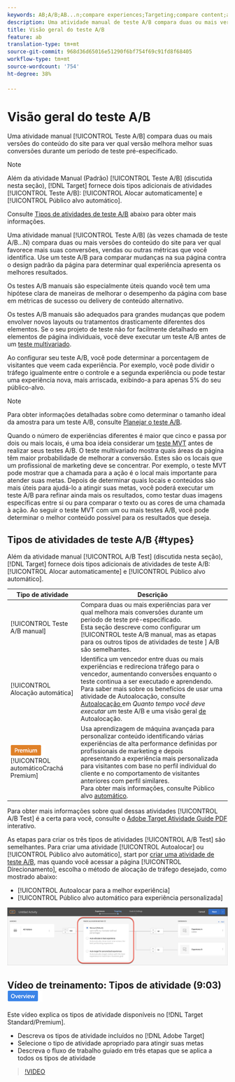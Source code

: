 ```yaml
---
keywords: AB;A/B;AB...n;compare experiences;Targeting;compare content;auto-target;auto-allocate
description: Uma atividade manual de teste A/B compara duas ou mais versões do conteúdo do site para ver qual versão melhora melhor suas conversões durante um período de teste pré-especificado.
title: Visão geral do teste A/B
feature: ab
translation-type: tm+mt
source-git-commit: 968d36d65016e51290f6bf754f69c91fd8f68405
workflow-type: tm+mt
source-wordcount: '754'
ht-degree: 38%

---
```



# Visão geral do teste A/B

Uma atividade manual [!UICONTROL Teste A/B] compara duas ou mais versões do conteúdo do site para ver qual versão melhora melhor suas conversões durante um período de teste pré-especificado.

>[!NOTE]
>
>Além da atividade Manual (Padrão) [!UICONTROL Teste A/B] (discutida nesta seção), [!DNL Target] fornece dois tipos adicionais de atividades [!UICONTROL Teste A/B]: [!UICONTROL Alocar automaticamente] e [!UICONTROL Público alvo automático].
>
>Consulte [Tipos de atividades de teste A/B](#types) abaixo para obter mais informações.

Uma atividade manual [!UICONTROL Teste A/B] (às vezes chamada de teste A/B...N) compara duas ou mais versões do conteúdo do site para ver qual favorece mais suas conversões, vendas ou outras métricas que você identifica. Use um teste A/B para comparar mudanças na sua página contra o design padrão da página para determinar qual experiência apresenta os melhores resultados.

Os testes A/B manuais são especialmente úteis quando você tem uma hipótese clara de maneiras de melhorar o desempenho da página com base em métricas de sucesso ou delivery de conteúdo alternativo.

Os testes A/B manuais são adequados para grandes mudanças que podem envolver novos layouts ou tratamentos drasticamente diferentes dos elementos. Se o seu projeto de teste não for facilmente detalhado em elementos de página individuais, você deve executar um teste A/B antes de um [teste multivariado](/help/c-activities/c-multivariate-testing/multivariate-testing.md).

Ao configurar seu teste A/B, você pode determinar a porcentagem de visitantes que veem cada experiência. Por exemplo, você pode dividir o tráfego igualmente entre o controle e a segunda experiência ou pode testar uma experiência nova, mais arriscada, exibindo-a para apenas 5% do seu público-alvo.

>[!NOTE]
>
>Para obter informações detalhadas sobre como determinar o tamanho ideal da amostra para um teste A/B, consulte [Planejar o teste A/B](/help/c-activities/t-test-ab/sample-size-determination.md).

Quando o número de experiências diferentes é maior que cinco e passa por dois ou mais locais, é uma boa ideia considerar um [teste MVT](/help/c-activities/c-multivariate-testing/multivariate-testing.md) antes de realizar seus testes A/B. O teste multivariado mostra quais áreas da página têm maior probabilidade de melhorar a conversão. Estes são os locais que um profissional de marketing deve se concentrar. Por exemplo, o teste MVT pode mostrar que a chamada para a ação é o local mais importante para atender suas metas. Depois de determinar quais locais e conteúdos são mais úteis para ajudá-lo a atingir suas metas, você poderá executar um teste A/B para refinar ainda mais os resultados, como testar duas imagens específicas entre si ou para comparar o texto ou as cores de uma chamada à ação. Ao seguir o teste MVT com um ou mais testes A/B, você pode determinar o melhor conteúdo possível para os resultados que deseja.

## Tipos de atividades de teste A/B {#types}

Além da atividade manual [!UICONTROL A/B Test] (discutida nesta seção), [!DNL Target] fornece dois tipos adicionais de atividades de teste A/B: [!UICONTROL Alocar automaticamente] e [!UICONTROL Público alvo automático].

| Tipo de atividade | Descrição |
| --- | --- |
| [!UICONTROL Teste A/B manual] | Compara duas ou mais experiências para ver qual melhora mais conversões durante um período de teste pré-especificado. <br>Esta seção descreve como configurar um  [!UICONTROL teste A/B manual, mas as etapas para os outros tipos de atividades de teste ]    A/B são semelhantes. |
| [!UICONTROL Alocação automática] | Identifica um vencedor entre duas ou mais experiências e redireciona tráfego para o vencedor, aumentando conversões enquanto o teste continua a ser executado e aprendendo. <br>Para saber mais sobre os benefícios de usar uma atividade de Autoalocação, consulte  [Autoalocação ](/help/c-activities/t-test-ab/sample-size-determination.md#auto-allocate) em  *Quanto tempo você deve executar um* teste A/B e uma visão geral [ de ](/help/c-activities/automated-traffic-allocation/automated-traffic-allocation.md)Autoalocação. |
| ![Público alvo ](/help/assets/premium.png) [!UICONTROL automáticoCrachá Premium] | Usa aprendizagem de máquina avançada para personalizar conteúdo identificando várias experiências de alta performance definidas por profissionais de marketing e depois apresentando a experiência mais personalizada para visitantes com base no perfil individual do cliente e no comportamento de visitantes anteriores com perfil similares. <br>Para obter mais informações, consulte Público alvo  [automático](/help/c-activities/auto-target/auto-target-to-optimize.md). |

Para obter mais informações sobre qual dessas atividades [!UICONTROL A/B Test] é a certa para você, consulte o [Adobe Target Atividade Guide PDF](/help/c-activities/target-activities-guide.md) interativo.

As etapas para criar os três tipos de atividades [!UICONTROL A/B Test] são semelhantes. Para criar uma atividade [!UICONTROL Autoalocar] ou [!UICONTROL Público alvo automático], start por [criar uma atividade de teste A/B](/help/c-activities/t-test-ab/t-test-create-ab/test-create-ab.md), mas quando você acessar a página [!UICONTROL Direcionamento], escolha o método de alocação de tráfego desejado, como mostrado abaixo:

* [!UICONTROL Autoalocar para a melhor experiência]
* [!UICONTROL Público alvo automático para experiência personalizada]

![Configurações do Método de Alocação de Tráfego](/help/c-activities/t-test-ab/t-test-create-ab/assets/traffic-allocation-method.png)

## Vídeo de treinamento: Tipos de atividade (9:03) ![emblema de visão geral](/help/assets/overview.png)

Este vídeo explica os tipos de atividade disponíveis no [!DNL Target Standard/Premium].

* Descreva os tipos de atividade incluídos no [!DNL Adobe Target]
* Selecione o tipo de atividade apropriado para atingir suas metas
* Descreva o fluxo de trabalho guiado em três etapas que se aplica a todos os tipos de atividade

>[!VIDEO](https://video.tv.adobe.com/v/17386)
